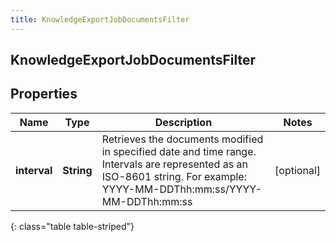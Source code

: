 ```yaml
---
title: KnowledgeExportJobDocumentsFilter
---
```

## KnowledgeExportJobDocumentsFilter

## Properties

|Name | Type | Description | Notes|
|------------ | ------------- | ------------- | -------------|
| **interval** | **String** | Retrieves the documents modified in specified date and time range. Intervals are represented as an ISO-8601 string. For example: YYYY-MM-DDThh:mm:ss/YYYY-MM-DDThh:mm:ss | [optional] |
{: class="table table-striped"}



